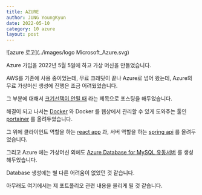 ```yaml
---
title: AZURE
author: JUNG YoungKyun
date: 2022-05-10
category: 10 azure
layout: post
---
```


![azure 로고](../images/logo Microsoft_Azure.svg)

Azure 가입을 2022년 5월 5일에 하고 가상 머신을 만들었습니다.

AWS를 기존에 사용 중이었는데, 무료 크래딧이 끝나 Azure로 넘어 왔는데, Azure의 무료 가상머신 생성에 진행은 조금 어려웠었습니다.

그 부분에 대해서 [크기선택이 안될 때](https://inpiniti.github.io/10%20azure/2022-05-15-%ED%81%AC%EA%B8%B0%EC%84%A0%ED%83%9D%EC%9D%B4-%EC%95%88%EB%90%A0-%EB%95%8C.html)
라는 제목으로 포스팅을 해두었습니다.

해결이 되고 나서는 [Docker](https://www.docker.com/) 와 Docker 를 웹상에서 관리할 수 있게 도와주는 툴인 [portainer](http://20.214.141.2:9000/) 를 올려두었습니다.

그 위에 클라이언트 역할을 하는 [react app](http://20.214.141.2/) 과, 서버 역할을 하는 [spring api](http://20.214.141.2:8080/) 를 올려두었습니다.

그리고 Azure 에는 가상머신 외에도 [Azure Database for MySQL 유동서버](mysql-5.mysql.database.azure.com) 를 생성 해두었습니다.

Database 생성에는 별 다른 어려움이 없었던 것 같습니다.

아무래도 여기에서는 제 포트폴리오 관련 내용을 올리게 될 것 같습니다.